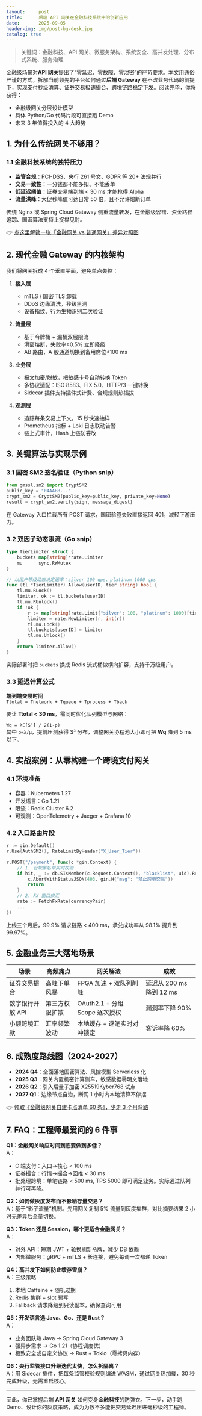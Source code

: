 ```yaml
---
layout:     post
title:      后端 API 网关在金融科技系统中的创新应用
date:       2025-09-05
header-img: img/post-bg-desk.jpg
catalog: true
---
```


> 关键词：金融科技、API 网关、微服务架构、系统安全、高并发处理、分布式系统、服务治理

金融级场景对**API 网关**提出了“零延迟、零故障、零泄密”的严苛要求。本文用通俗严谨的方式，拆解当前领先的平台如何通过**后端 Gateway** 在不改业务代码的前提下，实现支付秒级清算、证券交易极速撮合、跨境链路稳定下发。阅读完毕，你将获得：

- 金融级网关分层设计模型  
- 具体 Python/Go 代码片段可直接跑 Demo  
- 未来 3 年值得投入的 4 大趋势  

## 1. 为什么传统网关不够用？

### 1.1 金融科技系统的独特压力

- **监管合规**：PCI-DSS、央行 261 号文、GDPR 等 20+ 法规并行  
- **交易一致性**：一分钱都不能多扣、不能丢单  
- **低延迟阈值**：证券交易端到端 < 30 ms 才能抢得 Alpha  
- **流量洪峰**：大促秒峰值可达日常 50 倍，且不允许熔断订单  

传统 Nginx 或 Spring Cloud Gateway 侧重流量转发，在金融级容错、资金路径追踪、国密算法支持上捉襟见肘。

👉 [点这里解锁一张「金融网关 vs 普通网关」差异对照图](https://okxdog.com/)

## 2. 现代金融 Gateway 的内核架构

我们将网关拆成 4 个垂直平面，避免单点失控：

1. **接入层**  
   - mTLS / 国密 TLS 卸载  
   - DDoS 边缘清洗，秒级黑洞  
   - 设备指纹、行为生物识别二次验证  

2. **流量层**  
   - 基于令牌桶 + 漏桶双层限流  
   - 滑窗熔断，失败率≥0.5% 立即降级  
   - AB 路由，A 股通道切换到备用席位<100 ms  

3. **业务层**  
   - 报文加密/脱敏，把敏感卡号自动转换 Token  
   - 多协议适配：ISO 8583、FIX 5.0、HTTP/3 一键转换  
   - Sidecar 插件支持插件式计费、合规规则热插拔  

4. **观测层**  
   - 追踪每条交易上下文，15 秒快速抽样  
   - Prometheus 指标 + Loki 日志联动告警  
   - 链上式审计，Hash 上链防篡改  

## 3. 关键算法与实现示例

### 3.1 国密 SM2 签名验证（Python snip）

```python
from gmssl.sm2 import CryptSM2
public_key = "04AABB..."
crypt_sm2 = CryptSM2(public_key=public_key, private_key=None)
result = crypt_sm2.verify(sign, message_digest)
```

在 Gateway 入口拦截所有 POST 请求，国密验签失败直接返回 401，减轻下游压力。

### 3.2 双因子动态限流（Go snip）

```go
type TierLimiter struct {
    buckets map[string]*rate.Limiter
    mu      sync.RWMutex
}

// 以用户等级动态决定速率：silver 100 qps、platinum 1000 qps
func (tl *TierLimiter) Allow(userID, tier string) bool {
    tl.mu.RLock()
    limiter, ok := tl.buckets[userID]
    tl.mu.RUnlock()
    if !ok {
        r := map[string]rate.Limit{"silver": 100, "platinum": 1000}[tier]
        limiter = rate.NewLimiter(r, int(r))
        tl.mu.Lock()
        tl.buckets[userID] = limiter
        tl.mu.Unlock()
    }
    return limiter.Allow()
}
```

实际部署时把 `buckets` 换成 Redis 流式桶做横向扩容，支持千万级用户。

### 3.3 延迟计算公式

**端到端交易时间**  
`Ttotal = Tnetwork + Tqueue + Tprocess + Tback`

要让 **Ttotal < 30 ms**，需同时优化队列模型与网络：

`Wq = λE[S²] / 2(1-ρ)`  
其中 `ρ=λ/μ`，提前压测获得 S² 分布，调整网关协程池大小即可把 **Wq** 降到 5 ms 以下。

## 4. 实战案例：从零构建一个跨境支付网关

### 4.1 环境准备

- 容器：Kubernetes 1.27  
- 开发语言：Go 1.21  
- 限流：Redis Cluster 6.2  
- 可观测：OpenTelemetry + Jaeger + Grafana 10  

### 4.2 入口路由片段

```go
r := gin.Default()
r.Use(AuthSM2(), RateLimitByHeader("X_User_Tier"))

r.POST("/payment", func(c *gin.Context) {
    // 1. 合规黑名单实时校验
    if hit, _ := db.SIsMember(c.Request.Context(), "blacklist", uid).Result(); hit {
        c.AbortWithStatusJSON(403, gin.H{"msg": "禁止跨境交易"})
        return
    }
    // 2. FX 窗口换汇
    rate := FetchFxRate(currencyPair)
    ...
})
```

上线三个月后，99.9% 请求链路 < 400 ms，承兑成功率从 98.1% 提升到 99.97%。

## 5. 金融业务三大落地场景

| 场景 | 高频痛点 | 网关解法 | 成效 |
|---|---|---|---|
| 证券交易撮合 | 高峰下单风暴 | FPGA 加速 + 双队列削峰 | 延迟从 200 ms 降到 12 ms |
| 数字银行开放 API | 第三方权限扩散 | OAuth2.1 + 分组 Scope 逐次授权 | 漏洞率下降 90% |
| 小额跨境汇款 | 汇率频繁波动 | 本地缓存 + 逐笔实时对冲锁定 | 客诉率降 60% |

## 6. 成熟度路线图（2024-2027）

- **2024 Q4**：全面落地国密算法、风控模型 Serverless 化  
- **2025 Q3**：网关内置机密计算侧车，敏感数据零明文落地  
- **2026 Q2**：引入后量子加密 X25519Kyber768 试点  
- **2027 Q1**：边缘节点自治，断网 1 小时内本地清算不停摆  

👉 [领取《金融级网关自建卡点清单 60 条》，少走 3 个月弯路](https://okxdog.com/)

## 7. FAQ：工程师最爱问的 6 件事

**Q1：金融网关响应时间到底要做到多低？**  
A：   
- C 端支付：入口→核心 < 100 ms  
- 证券撮合：行情→撮合→回推 < 30 ms  
- 批处理跨境：单笔链路 < 500 ms, TPS 5000 即可满足业务。实际通过队列并行可再降。

**Q2：如何做灰度发布而不影响存量交易？**  
A：基于“影子流量”机制。先用网关复制 5% 流量到灰度集群，对比摘要结果 2 小时无差异后全量切换。

**Q3：Token 还是 Session，哪个更适合金融网关？**  
A：  
- 对外 API：短期 JWT + 轮换刷新令牌，减少 DB 依赖  
- 内部微服务：gRPC + mTLS + 长连接，避免每调一次都递 Token

**Q4：高并发下如何防止缓存雪崩？**  
A：三级策略  
1. 本地 Caffeine + 随机过期  
2. Redis 集群 + slot 预写  
3. Fallback 请求降级到只读副本，确保查询可用

**Q5：开发语言选 Java、Go、还是 Rust？**  
A：  
- 业务团队熟 Java → Spring Cloud Gateway 3  
- 强异步需求 → Go 1.21（协程调度优）  
- 极致安全或自定义协议 → Rust + Tokio（零拷贝内存）

**Q6：央行监管接口升级迭代太快，怎么拆隔离？**  
A：用 Sidecar 插件，把每条监管校验规则编进 WASM，通过网关热加载，30 秒完成升级，无需重启核心。

---

至此，你已掌握后端 **API 网关** 如何变身**金融科技**的防弹衣。下一步，动手跑 Demo、设计你的灰度策略，成为为数不多能把交易延迟压进毫秒级的工程师。